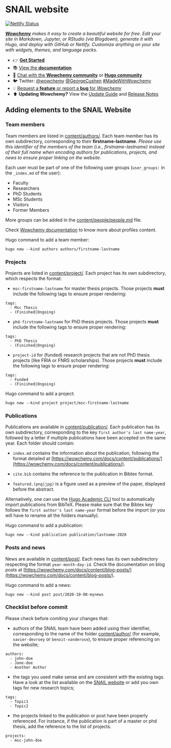 # SNAIL website

[![Netlify Status](https://api.netlify.com/api/v1/badges/f3d3682d-9ae5-4efa-85d7-2c9943bca46f/deploy-status)](https://app.netlify.com/sites/snail-unamur/deploys)

_[**Wowchemy**](https://wowchemy.com) makes it easy to create a beautiful website for free. Edit your site in Markdown, Jupyter, or RStudio (via Blogdown), generate it with Hugo, and deploy with GitHub or Netlify. Customize anything on your site with widgets, themes, and language packs._

- 👉 [**Get Started**](https://wowchemy.com/templates/)
- 📚 [View the **documentation**](https://wowchemy.com/docs/)
- 💬 [Chat with the **Wowchemy community**](https://discord.gg/z8wNYzb) or [**Hugo community**](https://discourse.gohugo.io)
- 🐦 Twitter: [@wowchemy](https://twitter.com/wowchemy) [@GeorgeCushen](https://twitter.com/GeorgeCushen) [#MadeWithWowchemy](https://twitter.com/search?q=(%23MadeWithWowchemy%20OR%20%23MadeWithAcademic)&src=typed_query)
- 💡 [Request a **feature** or report a **bug** for _Wowchemy_](https://github.com/wowchemy/wowchemy-hugo-modules/issues)
- ⬆️ **Updating Wowchemy?** View the [Update Guide](https://wowchemy.com/docs/update/) and [Release Notes](https://github.com/wowchemy/wowchemy-hugo-modules/releases)

## Adding elements to the SNAIL Website

### Team members

Team members are listed in [content/authors/](content/authors/). Each team member has its own subdirectory, corresponding to their **firstname-lastname**. *Please use this identifier of the members of the team (i.e., firstname-lastname) instead of their full name when encoding authors for publications, projects, and news to ensure proper linking on the website.*

Each user must be part of one of the following user groups (`user_groups:` in the `_index.md` of the user):
- Faculty
- Researchers
- PhD Students
- MSc Students
- Visitors
- Former Members

More groups can be added in the [content/people/people.md](content/people/people.md) file.

Check [Wowchemy documentation](https://wowchemy.com/docs/content/authors/) to know more about profiles content.


Hugo command to add a team member:

```
hugo new --kind authors authors/firstname-lastname
```

### Projects

Projects are listed in [content/project/](content/project/). Each project has its own subdirectory, which respects the format:

- `msc-firstname-lastname` for master thesis projects. Those projects **must** include the following tags to ensure proper rendering:
```
tags:
  - Msc Thesis
  - (Finished|Ongoing)
```

- `phd-firstname-lastname` for PhD thesis projects. Those projects **must** include the following tags to ensure proper rendering:
```
tags:
  - PhD Thesis
  - (Finished|Ongoing)
```

- `project-id` for (funded) research projects that are not PhD thesis projects (like FRIA or FNRS scholarships). Those projects **must** include the following tags to ensure proper rendering:
```
tags:
  - Funded
  - (Finished|Ongoing)
```

Hugo command to add a project:

```
hugo new --kind project project/msc-firstname-lastname
```

### Publications

Publications are available in [content/publication/](content/publication/). Each publication has its own subdirectory, corresponding to the key `first author's last name-year`, followed by a letter if multiple publications have been accepted on the same year. Each folder should contain:

- `index.md` contains the information about the publication, following the format detailed at [https://wowchemy.com/docs/content/publications/](https://wowchemy.com/docs/content/publications/).

- `cite.bib` contains the reference to the publication in Bibtex format.

- `featured.(png|jpg)` is a figure used as a preview of the paper, displayed before the abstract.

Alternatively, one can use the [Hugo Academic CLI](https://github.com/wowchemy/hugo-academic-cli/) tool to automatically import publications from BibTeX. Please make sure that the Bibtex key follows the `first author's last name-year` format before the import (or you will have to rename all the folders manually).

Hugo command to add a publication:

```
hugo new --kind publication publication/lastname-2020
```

### Posts and news

News are available in [content/post/](content/post/). Each news has its own subdirectory respecting the format `year-month-day-id`. Check the documentation on blog posts at [https://wowchemy.com/docs/content/blog-posts/](https://wowchemy.com/docs/content/blog-posts/).

Hugo command to add a news:

```
hugo new --kind post post/2020-10-08-mynews
```

### Checklist before commit

Please check before comiting your changes that:

- authors of the SNAIL team  have been added using their identifier, corresponding to the name of the folder [content/author/](content/author/) (for example, `xavier-devroey` or `benoit-vanderose`), to ensure proper referencing on the website;
```
authors:
  - john-doe
  - Jane-doe
  - Another Author
```

- the tags you used make sense and are consistent with the existing tags. Have a look at the list available on the [SNAIL website](https://snail.info.unamur.be/tags/) or add you own tags for new research topics;
```
tags:
  - Topic1
  - Topic2
```

- the projects linked to the publication or post have been properly referenced. For instance, if the publication is part of a master or phd thesis, add the reference to the list of projects.
```
projects:
  - msc-john-doe
```
